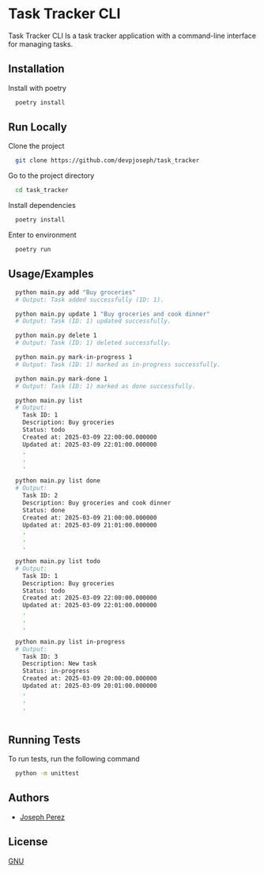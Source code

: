 
# Task Tracker CLI

Task Tracker CLI Is a task tracker application with a command-line interface for managing tasks.


## Installation

Install with poetry

```bash
  poetry install
```
    
## Run Locally

Clone the project

```bash
  git clone https://github.com/devpjoseph/task_tracker
```

Go to the project directory

```bash
  cd task_tracker
```

Install dependencies

```bash
  poetry install
```

Enter to environment
```bash
  poetry run
```


## Usage/Examples

```bash
  python main.py add "Buy groceries"
  # Output: Task added successfully (ID: 1).

  python main.py update 1 "Buy groceries and cook dinner"
  # Output: Task (ID: 1) updated successfully.

  python main.py delete 1
  # Output: Task (ID: 1) deleted successfully.

  python main.py mark-in-progress 1
  # Output: Task (ID: 1) marked as in-progress successfully.

  python main.py mark-done 1
  # Output: Task (ID: 1) marked as done successfully.

  python main.py list
  # Output: 
    Task ID: 1
    Description: Buy groceries
    Status: todo
    Created at: 2025-03-09 22:00:00.000000
    Updated at: 2025-03-09 22:01:00.000000
    .
    .
    .

  python main.py list done
  # Output: 
    Task ID: 2
    Description: Buy groceries and cook dinner
    Status: done
    Created at: 2025-03-09 21:00:00.000000
    Updated at: 2025-03-09 21:01:00.000000
    .
    .
    .

  python main.py list todo
  # Output:
    Task ID: 1
    Description: Buy groceries
    Status: todo
    Created at: 2025-03-09 22:00:00.000000
    Updated at: 2025-03-09 22:01:00.000000
    .
    .
    .

  python main.py list in-progress
  # Output: 
    Task ID: 3
    Description: New task
    Status: in-progress
    Created at: 2025-03-09 20:00:00.000000
    Updated at: 2025-03-09 20:01:00.000000
    .
    .
    .
  
```


## Running Tests

To run tests, run the following command

```bash
  python -m unittest
```


## Authors

- [Joseph Perez](https://github.com/devpjoseph)


## License

[GNU](https://github.com/devpjoseph/task_tracker/blob/main/LICENSE)

